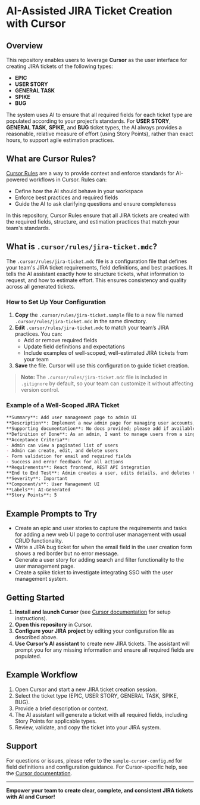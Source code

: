 # AI-Assisted JIRA Ticket Creation with Cursor

## Overview

This repository enables users to leverage **Cursor** as the user interface for creating JIRA tickets of the following types:
- **EPIC**
- **USER STORY**
- **GENERAL TASK**
- **SPIKE**
- **BUG**

The system uses AI to ensure that all required fields for each ticket type are populated according to your project’s standards. For **USER STORY**, **GENERAL TASK**, **SPIKE**, and **BUG** ticket types, the AI always provides a reasonable, relative measure of effort (using Story Points), rather than exact hours, to support agile estimation practices.

## What are Cursor Rules?

[Cursor Rules](https://docs.cursor.com/context/rules) are a way to provide context and enforce standards for AI-powered workflows in Cursor. Rules can:
- Define how the AI should behave in your workspace
- Enforce best practices and required fields
- Guide the AI to ask clarifying questions and ensure completeness

In this repository, Cursor Rules ensure that all JIRA tickets are created with the required fields, structure, and estimation practices that match your team's standards.

## What is `.cursor/rules/jira-ticket.mdc`?

The `.cursor/rules/jira-ticket.mdc` file is a configuration file that defines your team's JIRA ticket requirements, field definitions, and best practices. It tells the AI assistant exactly how to structure tickets, what information to request, and how to estimate effort. This ensures consistency and quality across all generated tickets.

### How to Set Up Your Configuration
1. **Copy** the `.cursor/rules/jira-ticket.sample` file to a new file named `.cursor/rules/jira-ticket.mdc` in the same directory.
2. **Edit** `.cursor/rules/jira-ticket.mdc` to match your team’s JIRA practices. You can:
   - Add or remove required fields
   - Update field definitions and expectations
   - Include examples of well-scoped, well-estimated JIRA tickets from your team
3. **Save** the file. Cursor will use this configuration to guide ticket creation.

> **Note:** The `.cursor/rules/jira-ticket.mdc` file is included in `.gitignore` by default, so your team can customize it without affecting version control.

### Example of a Well-Scoped JIRA Ticket

```md
**Summary**: Add user management page to admin UI
**Description**: Implement a new admin page for managing user accounts, including create, read, update, and delete (CRUD) operations. The page should allow searching, filtering, and editing user details.
**Supporting documentation**: No docs provided; please add if available.
**Definition of Done**: As an admin, I want to manage users from a single page so that I can efficiently control access.
**Acceptance Criteria**:
- Admin can view a paginated list of users
- Admin can create, edit, and delete users
- Form validation for email and required fields
- Success and error feedback for all actions
**Requirements**: React frontend, REST API integration
**End to End Test**: Admin creates a user, edits details, and deletes the user
**Severity**: Important
**Component/s**: User Management UI
**Labels**: AI-Generated
**Story Points**: 5
```

## Example Prompts to Try

- Create an epic and user stories to capture the requirements and tasks for adding a new web UI page to control user management with usual CRUD functionality.
- Write a JIRA bug ticket for when the email field in the user creation form shows a red border but no error message.
- Generate a user story for adding search and filter functionality to the user management page.
- Create a spike ticket to investigate integrating SSO with the user management system.

## Getting Started
1. **Install and launch Cursor** (see [Cursor documentation](https://www.cursor.so/) for setup instructions).
2. **Open this repository** in Cursor.
3. **Configure your JIRA project** by editing your configuration file as described above.
4. **Use Cursor’s AI assistant** to create new JIRA tickets. The assistant will prompt you for any missing information and ensure all required fields are populated.

## Example Workflow
1. Open Cursor and start a new JIRA ticket creation session.
2. Select the ticket type (EPIC, USER STORY, GENERAL TASK, SPIKE, BUG).
3. Provide a brief description or context.
4. The AI assistant will generate a ticket with all required fields, including Story Points for applicable types.
5. Review, validate, and copy the ticket into your JIRA system.

## Support
For questions or issues, please refer to the `sample-cursor-config.md` for field definitions and configuration guidance. For Cursor-specific help, see the [Cursor documentation](https://docs.cursor.com/welcome).

---

**Empower your team to create clear, complete, and consistent JIRA tickets with AI and Cursor!** 